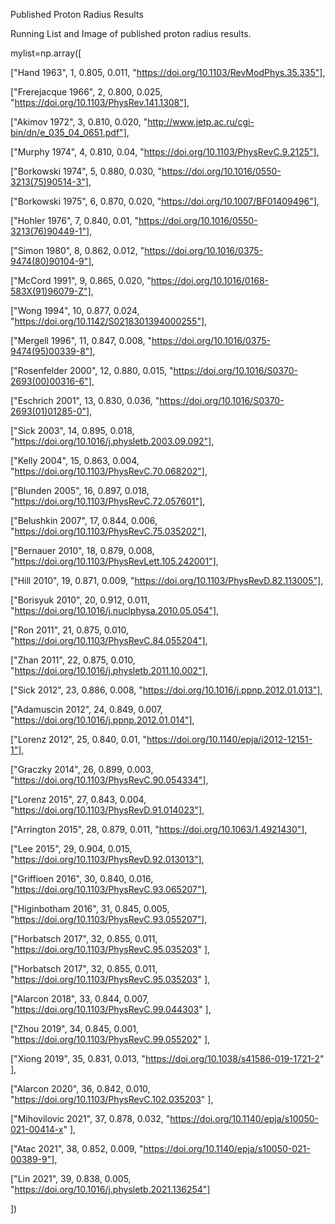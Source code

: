 Published Proton Radius Results

Running List and Image of published proton radius results.

mylist=np.array([

["Hand 1963",         1,  0.805,  0.011,  "https://doi.org/10.1103/RevModPhys.35.335"],

["Frerejacque 1966",  2,  0.800,  0.025,  "https://doi.org/10.1103/PhysRev.141.1308"],

["Akimov 1972",       3,  0.810,  0.020,  "http://www.jetp.ac.ru/cgi-bin/dn/e_035_04_0651.pdf"],

["Murphy 1974",       4,  0.810,  0.04,   "https://doi.org/10.1103/PhysRevC.9.2125"],

["Borkowski 1974",    5,  0.880,  0.030,  "https://doi.org/10.1016/0550-3213(75)90514-3"],

["Borkowski 1975",    6,  0.870,  0.020,  "https://doi.org/10.1007/BF01409496"],

["Hohler 1976",       7,  0.840,  0.01,   "https://doi.org/10.1016/0550-3213(76)90449-1"],

["Simon 1980",        8,  0.862,  0.012,  "https://doi.org/10.1016/0375-9474(80)90104-9"],

["McCord 1991",       9,  0.865,  0.020,  "https://doi.org/10.1016/0168-583X(91)96079-Z"],

["Wong 1994",        10,  0.877,  0.024,  "https://doi.org/10.1142/S0218301394000255"],

["Mergell 1996",     11,  0.847,  0.008,  "https://doi.org/10.1016/0375-9474(95)00339-8"],

["Rosenfelder 2000", 12,  0.880,  0.015,  "https://doi.org/10.1016/S0370-2693(00)00316-6"],

["Eschrich 2001",    13,  0.830,  0.036,  "https://doi.org/10.1016/S0370-2693(01)01285-0"],

["Sick 2003",        14,  0.895,  0.018,  "https://doi.org/10.1016/j.physletb.2003.09.092"],

["Kelly 2004",       15,  0.863,  0.004,  "https://doi.org/10.1103/PhysRevC.70.068202"],

["Blunden 2005",     16,  0.897,  0.018,  "https://doi.org/10.1103/PhysRevC.72.057601"],

["Belushkin 2007",   17,  0.844,  0.006,  "https://doi.org/10.1103/PhysRevC.75.035202"],

["Bernauer 2010",    18,  0.879,  0.008,  "https://doi.org/10.1103/PhysRevLett.105.242001"],

["Hill 2010",        19,  0.871,  0.009,  "https://doi.org/10.1103/PhysRevD.82.113005"],

["Borisyuk 2010",    20,  0.912,  0.011,  "https://doi.org/10.1016/j.nuclphysa.2010.05.054"],

["Ron 2011",         21,  0.875,  0.010,  "https://doi.org/10.1103/PhysRevC.84.055204"],

["Zhan 2011",        22,  0.875,  0.010,  "https://doi.org/10.1016/j.physletb.2011.10.002"],

["Sick 2012",        23,  0.886,  0.008,  "https://doi.org/10.1016/j.ppnp.2012.01.013"],

["Adamuscin 2012",   24,  0.849,  0.007,  "https://doi.org/10.1016/j.ppnp.2012.01.014"],

["Lorenz 2012",      25,  0.840,  0.01,   "https://doi.org/10.1140/epja/i2012-12151-1"],

["Graczky 2014",     26,  0.899,  0.003,  "https://doi.org/10.1103/PhysRevC.90.054334"],

["Lorenz 2015",      27,  0.843,  0.004,  "https://doi.org/10.1103/PhysRevD.91.014023"],

["Arrington 2015",   28,  0.879,  0.011,  "https://doi.org/10.1063/1.4921430"],

["Lee 2015",         29,  0.904,  0.015,  "https://doi.org/10.1103/PhysRevD.92.013013"],

["Griffioen 2016",   30,  0.840,  0.016,  "https://doi.org/10.1103/PhysRevC.93.065207"],

["Higinbotham 2016", 31,  0.845,  0.005,  "https://doi.org/10.1103/PhysRevC.93.055207"],

["Horbatsch 2017",   32,  0.855,  0.011,  "https://doi.org/10.1103/PhysRevC.95.035203"  ],

["Horbatsch 2017",   32,  0.855,  0.011,  "https://doi.org/10.1103/PhysRevC.95.035203"  ],

["Alarcon 2018",     33,  0.844,  0.007,  "https://doi.org/10.1103/PhysRevC.99.044303"  ],

["Zhou 2019",        34,  0.845,  0.001,  "https://doi.org/10.1103/PhysRevC.99.055202"  ],

["Xiong 2019",       35,  0.831,  0.013,  "https://doi.org/10.1038/s41586-019-1721-2"  ],

["Alarcon 2020",     36,  0.842,  0.010,  "https://doi.org/10.1103/PhysRevC.102.035203"  ],

["Mihovilovic 2021", 37,  0.878,  0.032,  "https://doi.org/10.1140/epja/s10050-021-00414-x" ],

["Atac 2021",        38,  0.852,  0.009,  "https://doi.org/10.1140/epja/s10050-021-00389-9"],

["Lin 2021",         39,  0.838,  0.005,  "https://doi.org/10.1016/j.physletb.2021.136254"]

])

